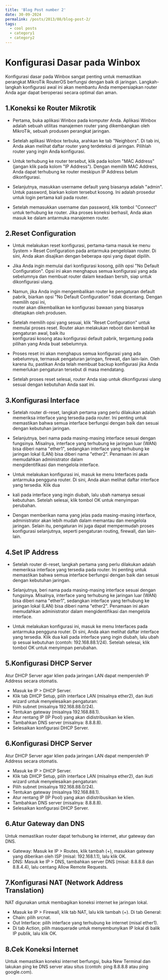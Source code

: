 ```yaml
---
title: 'Blog Post number 2'
date: 30-09-2024
permalink: /posts/2013/08/blog-post-2/
tags:
  - cool posts
  - category1
  - category2
---
```

Konfigurasi Dasar pada Winbox
======
Konfigurasi dasar pada Winbox sangat penting untuk memastikan perangkat MikroTik RouterOS berfungsi dengan baik di jaringan. Langkah-langkah konfigurasi awal ini akan membantu Anda mempersiapkan router Anda agar dapat beroperasi secara optimal dan aman.

1.Koneksi ke Router Mikrotik
------
- Pertama, buka aplikasi Winbox pada komputer Anda. Aplikasi Winbox adalah sebuah utilitas manajemen router yang dikembangkan oleh MikroTik, sebuah produsen perangkat jaringan.

- Setelah aplikasi Winbox terbuka, arahkan ke tab "Neighbors". Di tab ini, Anda akan melihat daftar router yang terdeteksi di jaringan. Pilihlah router yang ingin Anda konfigurasi.

- Untuk terhubung ke router tersebut, klik pada kolom "MAC Address" (jangan klik pada kolom "IP Address"). Dengan memilih MAC Address, Anda dapat terhubung ke router meskipun IP Address belum dikonfigurasi.

- Selanjutnya, masukkan username default yang biasanya adalah "admin". Untuk password, biarkan kolom tersebut kosong. Ini adalah prosedur untuk login pertama kali pada router.

- Setelah memasukkan username dan password, klik tombol "Connect" untuk terhubung ke router. Jika proses koneksi berhasil, Anda akan masuk ke dalam antarmuka manajemen router.

2.Reset Configuration
------
- Untuk melakukan reset konfigurasi, pertama-tama masuk ke menu System > Reset Configuration pada antarmuka pengelolaan router. Di sini, Anda akan disajikan dengan   beberapa opsi yang dapat dipilih.

- Jika Anda ingin memulai dari konfigurasi kosong, pilih opsi "No Default Configuration". Opsi ini akan menghapus semua konfigurasi yang ada sebelumnya dan membuat   router dalam keadaan bersih, siap untuk dikonfigurasi ulang.

- Namun, jika Anda ingin mengembalikan router ke pengaturan default pabrik, biarkan opsi "No Default Configuration" tidak dicentang. Dengan memilih opsi ini,   
  router akan dikembalikan ke konfigurasi bawaan yang biasanya ditetapkan oleh produsen.

- Setelah memilih opsi yang sesuai, klik "Reset Configuration" untuk memulai proses reset. Router akan melakukan reboot dan kembali ke pengaturan awal, baik itu   
  konfigurasi kosong atau konfigurasi default pabrik, tergantung pada pilihan yang Anda buat sebelumnya.

- Proses reset ini akan menghapus semua konfigurasi yang ada sebelumnya, termasuk pengaturan jaringan, firewall, dan lain-lain. Oleh karena itu, pastikan Anda        telah membuat backup konfigurasi jika Anda memerlukan pengaturan tersebut di masa mendatang.

- Setelah proses reset selesai, router Anda siap untuk dikonfigurasi ulang sesuai dengan kebutuhan Anda saat ini.

3.Konfigurasi Interface
------
- Setelah router di-reset, langkah pertama yang perlu dilakukan adalah memeriksa interface yang tersedia pada router. Ini penting untuk memastikan bahwa semua        interface berfungsi dengan baik dan sesuai dengan kebutuhan jaringan.

-  Selanjutnya, beri nama pada masing-masing interface sesuai dengan fungsinya. Misalnya, interface yang terhubung ke jaringan luar (WAN) bisa diberi nama
   "ether1", sedangkan interface yang terhubung ke jaringan lokal (LAN) bisa diberi nama "ether2". Penamaan ini akan memudahkan administrator dalam     
   mengidentifikasi dan mengelola interface.

-  Untuk melakukan konfigurasi ini, masuk ke menu Interfaces pada antarmuka pengguna router. Di sini, Anda akan melihat daftar interface yang tersedia. Klik dua
-  kali pada interface yang ingin diubah, lalu ubah namanya sesuai kebutuhan. Setelah selesai, klik tombol OK untuk menyimpan perubahan.

-  Dengan memberikan nama yang jelas pada masing-masing interface, administrator akan lebih mudah dalam memantau dan mengelola jaringan. Selain itu, pengaturan ini
   juga dapat mempermudah proses konfigurasi selanjutnya, seperti pengaturan routing, firewall, dan lain-lain.
      
4.Set IP Address
------
-  Setelah router di-reset, langkah pertama yang perlu dilakukan adalah memeriksa interface yang tersedia pada router. Ini penting untuk memastikan bahwa semua
   interface berfungsi dengan baik dan sesuai dengan kebutuhan jaringan.

-  Selanjutnya, beri nama pada masing-masing interface sesuai dengan fungsinya. Misalnya, interface yang terhubung ke jaringan luar (WAN) bisa diberi nama
   "ether1", sedangkan interface yang terhubung ke jaringan lokal (LAN) bisa diberi nama "ether2". Penamaan ini akan memudahkan administrator dalam
   mengidentifikasi dan mengelola interface.

-  Untuk melakukan konfigurasi ini, masuk ke menu Interfaces pada antarmuka pengguna router. Di sini, Anda akan melihat daftar interface yang tersedia. Klik dua
   kali pada interface yang ingin diubah, lalu ubah ip sesuai kebutuhan  (contoh: 192.168.88.1/24). Setelah selesai, klik tombol OK untuk menyimpan perubahan.

5.Konfigurasi DHCP Server
------
Atur DHCP Server agar klien pada jaringan LAN dapat memperoleh IP Address secara otomatis.

-  Masuk ke IP > DHCP Server.
-  Klik tab DHCP Setup, pilih interface LAN (misalnya ether2), dan ikuti wizard untuk menyelesaikan pengaturan:
-  Pilih subnet (misalnya 192.168.88.0/24).
-  Tentukan gateway (misalnya 192.168.88.1).
-  Atur rentang IP (IP Pool) yang akan didistribusikan ke klien.
-  Tambahkan DNS server (misalnya: 8.8.8.8).
-  Selesaikan konfigurasi DHCP Server.

6.Konfigurasi DHCP Server
------
Atur DHCP Server agar klien pada jaringan LAN dapat memperoleh IP Address secara otomatis.

-  Masuk ke IP > DHCP Server.
-  Klik tab DHCP Setup, pilih interface LAN (misalnya ether2), dan ikuti wizard untuk menyelesaikan pengaturan:
-  Pilih subnet (misalnya 192.168.88.0/24).
-  Tentukan gateway (misalnya 192.168.88.1).
-  Atur rentang IP (IP Pool) yang akan didistribusikan ke klien.
-  Tambahkan DNS server (misalnya: 8.8.8.8).
-  Selesaikan konfigurasi DHCP Server.
  
6.Atur Gateway dan DNS
------
Untuk memastikan router dapat terhubung ke internet, atur gateway dan DNS.

-  Gateway: Masuk ke IP > Routes, klik tambah (+), masukkan gateway yang diberikan oleh ISP (misal: 192.168.1.1), lalu klik OK.
-  DNS: Masuk ke IP > DNS, tambahkan server DNS (misal: 8.8.8.8 dan 8.8.4.4), lalu centang Allow Remote Requests.

7.Konfigurasi NAT (Network Address Translation)
------  
NAT digunakan untuk membagikan koneksi internet ke jaringan lokal.

-  Masuk ke IP > Firewall, klik tab NAT, lalu klik tambah (+).
   Di tab General:
-  Chain: pilih srcnat.
-  Out Interface: pilih interface yang terhubung ke internet (misal ether1).
-  Di tab Action, pilih masquerade untuk menyembunyikan IP lokal di balik IP publik, lalu klik OK.

8.Cek Koneksi Internet
------
Untuk memastikan koneksi internet berfungsi, buka New Terminal dan lakukan ping ke DNS server atau situs (contoh: ping 8.8.8.8 atau ping google.com).
